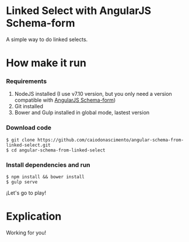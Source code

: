 # Linked Select with AngularJS Schema-form

A simple way to do linked selects.

# How make it run

### Requirements

1. NodeJS installed (I use v7.10 version, but you only need a version compatible with [AngularJS Schema-form](http://schemaform.io/))
2. Git installed
3. Bower and Gulp installed in global mode, lastest version

### Download code

```
$ git clone https://github.com/caiodonascimento/angular-schema-from-linked-select.git
$ cd angular-schema-from-linked-select
```

### Install dependencies and run

```
$ npm install && bower install
$ gulp serve
```

¡Let's go to play!

# Explication

Working for you!
